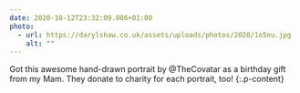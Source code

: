 ```yaml
---
date: 2020-10-12T23:32:09.086+01:00
photo:
  - url: https://darylshaw.co.uk/assets/uploads/photos/2020/1o5nu.jpg
    alt: ""
---
```

Got this awesome hand-drawn portrait by @TheCovatar as a birthday gift from my Mam. They donate to charity for each portrait, too!
{:.p-content}
